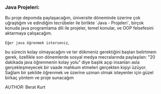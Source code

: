 <h3>Java Projeleri:</h3>
Bu proje depomda paylaşacağım, üniversite döneminde üzerine çok uğraştığım ve
edindiğim tecrübeler ile birlikte `Java - Projeleri`, birçok konuda java programlama
dili ile projeler, temel konular, ve OOP felsefesini aktarmaya çalışacağım. 

`Eğer java öğrenmek isterseniz`,

bu sürecin kolay olmayacağını ve ter dökmeniz gerektiğini baştan belirtmem gerek,
özellikle son dönemlerde sosyal medya mecralarında paylaşılan: 
"20 dakikada java öğrenmenin kolay yolu" diye başlık açıp insanları asla 
gerçekleşmeyecek bir vaade mahkum etmeleri gerçekten kişiyi üzüyor. Sağlam bir şekilde 
öğrenmek ve üzerine uzman olmak isteyenler için güzel birkaç yöntem ve proje sunacağım

*AUTHOR:* Berat Kurt
